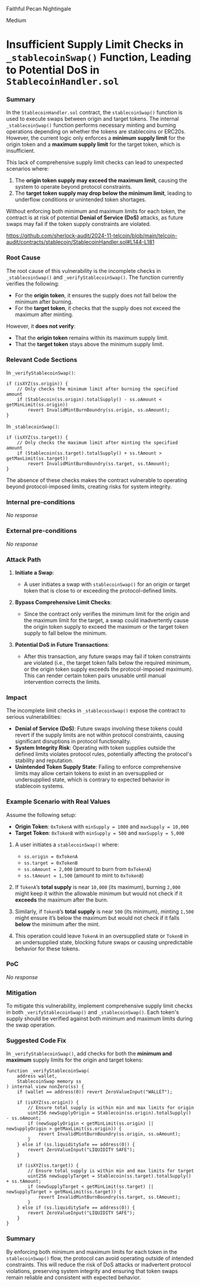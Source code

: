 Faithful Pecan Nightingale

Medium

# Insufficient Supply Limit Checks in `_stablecoinSwap()` Function, Leading to Potential DoS in `StablecoinHandler.sol`

### Summary

In the `StablecoinHandler.sol` contract, the `stablecoinSwap()` function is used to execute swaps between origin and target tokens. The internal `_stablecoinSwap()` function performs necessary minting and burning operations depending on whether the tokens are stablecoins or ERC20s. However, the current logic only enforces a **minimum supply limit** for the origin token and a **maximum supply limit** for the target token, which is insufficient.

This lack of comprehensive supply limit checks can lead to unexpected scenarios where:
1. The **origin token supply may exceed the maximum limit**, causing the system to operate beyond protocol constraints.
2. The **target token supply may drop below the minimum limit**, leading to underflow conditions or unintended token shortages.

Without enforcing both minimum and maximum limits for each token, the contract is at risk of potential **Denial of Service (DoS)** attacks, as future swaps may fail if the token supply constraints are violated.

https://github.com/sherlock-audit/2024-11-telcoin/blob/main/telcoin-audit/contracts/stablecoin/StablecoinHandler.sol#L144-L181


### Root Cause

The root cause of this vulnerability is the incomplete checks in `_stablecoinSwap()` and `_verifyStablecoinSwap()`. The function currently verifies the following:
- For the **origin token**, it ensures the supply does not fall below the minimum after burning.
- For the **target token**, it checks that the supply does not exceed the maximum after minting.

However, it **does not verify**:
- That the **origin token** remains within its maximum supply limit.
- That the **target token** stays above the minimum supply limit.

### Relevant Code Sections

In `_verifyStablecoinSwap()`:
```solidity
if (isXYZ(ss.origin)) {
    // Only checks the minimum limit after burning the specified amount
    if (Stablecoin(ss.origin).totalSupply() - ss.oAmount < getMinLimit(ss.origin))
        revert InvalidMintBurnBoundry(ss.origin, ss.oAmount);
}
```

In `_stablecoinSwap()`:
```solidity
if (isXYZ(ss.target)) {
    // Only checks the maximum limit after minting the specified amount
    if (Stablecoin(ss.target).totalSupply() + ss.tAmount > getMaxLimit(ss.target))
        revert InvalidMintBurnBoundry(ss.target, ss.tAmount);
}
```

The absence of these checks makes the contract vulnerable to operating beyond protocol-imposed limits, creating risks for system integrity.


### Internal pre-conditions

_No response_

### External pre-conditions

_No response_

### Attack Path


1. **Initiate a Swap**:
   - A user initiates a swap with `stablecoinSwap()` for an origin or target token that is close to or exceeding the protocol-defined limits.

2. **Bypass Comprehensive Limit Checks**:
   - Since the contract only verifies the minimum limit for the origin and the maximum limit for the target, a swap could inadvertently cause the origin token supply to exceed the maximum or the target token supply to fall below the minimum.

3. **Potential DoS in Future Transactions**:
   - After this transaction, any future swaps may fail if token constraints are violated (i.e., the target token falls below the required minimum, or the origin token supply exceeds the protocol-imposed maximum). This can render certain token pairs unusable until manual intervention corrects the limits.

### Impact

The incomplete limit checks in `_stablecoinSwap()` expose the contract to serious vulnerabilities:
- **Denial of Service (DoS)**: Future swaps involving these tokens could revert if the supply limits are not within protocol constraints, causing significant disruptions in protocol functionality.
- **System Integrity Risk**: Operating with token supplies outside the defined limits violates protocol rules, potentially affecting the protocol's stability and reputation.
- **Unintended Token Supply State**: Failing to enforce comprehensive limits may allow certain tokens to exist in an oversupplied or undersupplied state, which is contrary to expected behavior in stablecoin systems.

### Example Scenario with Real Values

Assume the following setup:
- **Origin Token**: `0xTokenA` with `minSupply = 1000` and `maxSupply = 10,000`
- **Target Token**: `0xTokenB` with `minSupply = 500` and `maxSupply = 5,000`

1. A user initiates a `stablecoinSwap()` where:
   - `ss.origin = 0xTokenA`
   - `ss.target = 0xTokenB`
   - `ss.oAmount = 2,000` (amount to burn from `0xTokenA`)
   - `ss.tAmount = 1,500` (amount to mint to `0xTokenB`)

2. If `TokenA`’s **total supply** is near `10,000` (its maximum), burning `2,000` might keep it within the allowable minimum but would not check if it **exceeds** the maximum after the burn.

3. Similarly, if `TokenB`’s **total supply** is near `500` (its minimum), minting `1,500` might ensure it’s below the maximum but would not check if it falls **below** the minimum after the mint.

4. This operation could leave `TokenA` in an oversupplied state or `TokenB` in an undersupplied state, blocking future swaps or causing unpredictable behavior for these tokens.



### PoC

_No response_

### Mitigation

To mitigate this vulnerability, implement comprehensive supply limit checks in both `_verifyStablecoinSwap()` and `_stablecoinSwap()`. Each token's supply should be verified against both minimum and maximum limits during the swap operation.

### Suggested Code Fix

In `_verifyStablecoinSwap()`, add checks for both the **minimum and maximum** supply limits for the origin and target tokens:

```solidity
function _verifyStablecoinSwap(
    address wallet,
    StablecoinSwap memory ss
) internal view nonZero(ss) {
    if (wallet == address(0)) revert ZeroValueInput("WALLET");

    if (isXYZ(ss.origin)) {
        // Ensure total supply is within min and max limits for origin
        uint256 newSupplyOrigin = Stablecoin(ss.origin).totalSupply() - ss.oAmount;
        if (newSupplyOrigin < getMinLimit(ss.origin) || newSupplyOrigin > getMaxLimit(ss.origin)) {
            revert InvalidMintBurnBoundry(ss.origin, ss.oAmount);
        }
    } else if (ss.liquiditySafe == address(0)) {
        revert ZeroValueInput("LIQUIDITY SAFE");
    }

    if (isXYZ(ss.target)) {
        // Ensure total supply is within min and max limits for target
        uint256 newSupplyTarget = Stablecoin(ss.target).totalSupply() + ss.tAmount;
        if (newSupplyTarget < getMinLimit(ss.target) || newSupplyTarget > getMaxLimit(ss.target)) {
            revert InvalidMintBurnBoundry(ss.target, ss.tAmount);
        }
    } else if (ss.liquiditySafe == address(0)) {
        revert ZeroValueInput("LIQUIDITY SAFE");
    }
}
```

### Summary

By enforcing both minimum and maximum limits for each token in the `stablecoinSwap()` flow, the protocol can avoid operating outside of intended constraints. This will reduce the risk of DoS attacks or inadvertent protocol violations, preserving system integrity and ensuring that token swaps remain reliable and consistent with expected behavior.